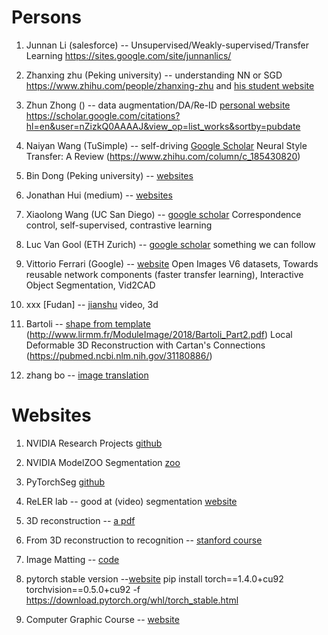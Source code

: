 # Persons
1. Junnan Li (salesforce) -- Unsupervised/Weakly-supervised/Transfer Learning https://sites.google.com/site/junnanlics/

2. Zhanxing zhu (Peking university)   -- understanding NN or SGD https://www.zhihu.com/people/zhanxing-zhu and [his student website](https://zdhnarsil.github.io/pages/slidenotes/)

3. Zhun Zhong ()  -- data augmentation/DA/Re-ID [personal website](http://zhunzhong.site/) https://scholar.google.com/citations?hl=en&user=nZizkQ0AAAAJ&view_op=list_works&sortby=pubdate

4. Naiyan Wang (TuSimple) -- self-driving [Google Scholar](https://scholar.google.com/citations?hl=zh-CN&user=yAWtq6QAAAAJ&view_op=list_works&sortby=pubdate) Neural Style Transfer: A Review (https://www.zhihu.com/column/c_185430820)

5. Bin Dong (Peking university) -- [websites](http://bicmr.pku.edu.cn/~dongbin/Publications.html)

6. Jonathan Hui (medium) -- [websites](https://jonathan-hui.medium.com/)

7. Xiaolong Wang (UC San Diego) -- [google scholar](https://scholar.google.com/citations?hl=zh-CN&user=Y8O9N_0AAAAJ&view_op=list_works&sortby=pubdate) Correspondence control, self-supervised, contrastive learning

8. Luc Van Gool (ETH Zurich) -- [google scholar](https://scholar.google.ch/citations?hl=en&user=TwMib_QAAAAJ&view_op=list_works&sortby=pubdate) something we can follow

9. Vittorio Ferrari (Google) -- [website](https://sites.google.com/view/vittoferrari) Open Images V6 datasets, Towards reusable network components (faster transfer learning), Interactive Object Segmentation, Vid2CAD

10. xxx [Fudan] -- [jianshu](https://www.jianshu.com/p/6c4bac018f79) video, 3d

11. Bartoli -- [shape from template](http://igt.ip.uca.fr/encov/publications/pubfiles/2015_Bartoli_etal_PAMI_sft.pdf) (http://www.lirmm.fr/ModuleImage/2018/Bartoli_Part2.pdf) Local Deformable 3D Reconstruction with Cartan's Connections (https://pubmed.ncbi.nlm.nih.gov/31180886/)

12. zhang bo -- [image translation](https://bo-zhang.me/)

# Websites
1. NVIDIA Research Projects [github](https://github.com/NVlabs)

2. NVIDIA ModelZOO Segmentation [zoo](https://modelzoo.co/model/nvidiasemantic-segmentation)

3. PyTorchSeg [github](https://github.com/meetshah1995/pytorch-semseg)

4. ReLER lab -- good at (video) segmentation [website](http://reler.net/)

5. 3D reconstruction -- [a pdf](https://www.cs.utah.edu/~srikumar/cv_spring2017_files/Lecture4.pdf)

6. From 3D reconstruction to recognition -- [stanford course](https://web.stanford.edu/class/cs231a/syllabus.html)

7. Image Matting -- [code](http://blog.leanote.com/post/610167078@qq.com/Image-Matting)

8. pytorch stable version --[website](https://download.pytorch.org/whl/cu90/torch_stable.html) pip install torch==1.4.0+cu92 torchvision==0.5.0+cu92 -f https://download.pytorch.org/whl/torch_stable.html

9. Computer Graphic Course -- [website](http://graphics.stanford.edu/courses/)

